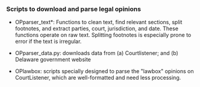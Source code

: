 ### Scripts to download and parse legal opinions

- OPparser_text*: Functions to clean text, find relevant sections, split footnotes, and extract parties, court, 
jurisdiction, and date. These functions operate on raw text.  Splitting footnotes is especially prone to error if the 
text is irregular.

- OPparser_data.py: downloads data from (a) Courtlistener; and (b) Delaware government website

- OPlawbox: scripts specially designed to parse the "lawbox" opinions on CourtListener, which are well-formatted and need less processing.
